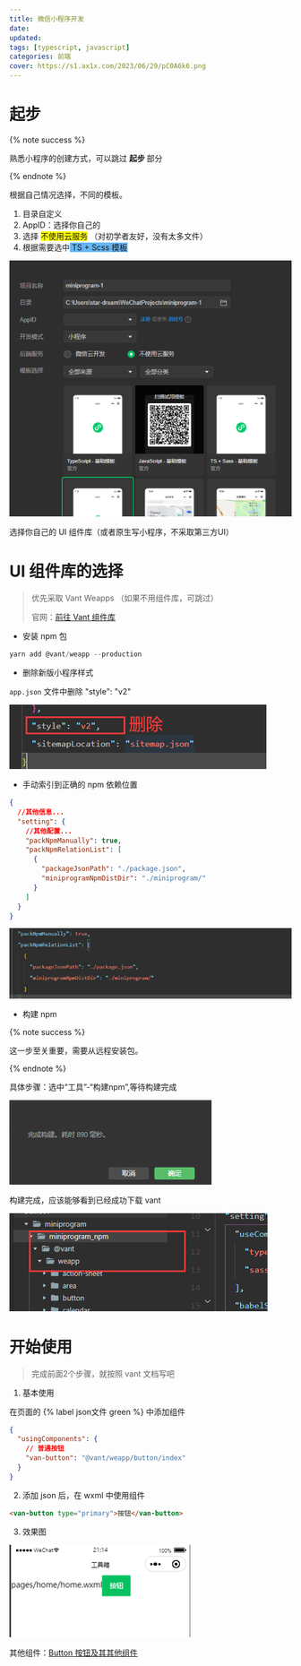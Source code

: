 ```yaml
---
title: 微信小程序开发
date: 
updated: 
tags: [typescript, javascript]
categories: 前端
cover: https://s1.ax1x.com/2023/06/29/pC0A6k6.png
---
```


# 起步

{% note success %}

熟悉小程序的创建方式，可以跳过 <b> 起步 </b> 部分

{% endnote %}

根据自己情况选择，不同的模板。

1. 目录自定义
2. AppID：选择你自己的
3. 选择 <span style="background-color: yellow">不使用云服务</span> （对初学者友好，没有太多文件）
4. 根据需要选中<span style="background-color: #64b5f6"> TS + Scss 模板 </span>

![image-20230629202305598](../FILES/小程序开发.md/image-20230629202305598.png)

选择你自己的 UI 组件库（或者原生写小程序，不采取第三方UI）

# UI 组件库的选择

> 优先采取 Vant Weapps （如果不用组件库，可跳过）
>
> 官网：[前往 Vant 组件库](https://vant-contrib.gitee.io/vant-weapp/#/quickstart)

- 安装 npm 包

```powershell
yarn add @vant/weapp --production
```

- 删除新版小程序样式

`app.json` 文件中删除 "style": "v2"

![image-20230629203241718](../FILES/小程序开发.md/image-20230629203241718.png)

- 手动索引到正确的 npm 依赖位置

```json
{
  //其他信息...
  "setting": {
    //其他配置...
    "packNpmManually": true,
    "packNpmRelationList": [
      {
        "packageJsonPath": "./package.json",
        "miniprogramNpmDistDir": "./miniprogram/"
      }
    ]
  }
}
```

![image-20230629210334688](../FILES/小程序开发.md/image-20230629210334688.png)

- 构建 npm

{% note success %}

这一步至关重要，需要从远程安装包。

{% endnote %}

具体步骤：选中“工具”-“构建npm”,等待构建完成

![image-20230629210559834](../FILES/小程序开发.md/image-20230629210559834.png)

构建完成，应该能够看到已经成功下载 vant 

![image-20230629210753331](../FILES/小程序开发.md/image-20230629210753331.png)

# 开始使用

> 完成前面2个步骤，就按照 vant 文档写吧

1. 基本使用

在页面的 {% label json文件 green %} 中添加组件

```json
{
  "usingComponents": {
    // 普通按钮
    "van-button": "@vant/weapp/button/index"
  }
}
```

2. 添加 json 后，在 wxml 中使用组件

```html
<van-button type="primary">按钮</van-button>
```

3. 效果图

![image-20230629211438057](../FILES/小程序开发.md/image-20230629211438057.png)

其他组件：[Button 按钮及其其他组件](https://vant-contrib.gitee.io/vant-weapp/#/button)
